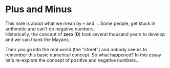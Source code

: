 # Plus and Minus

This note is about what we mean by `+` and `-`.  Some people, get stuck in arithmetic and can't do negative numbers.  
Historically, the concept of **zero** (**0**) took several thousand years to develop and we can thank the Mayans.

Then you go into the real world (the "street") and nobody seems to remember this basic numerical concept.  So what happened?
In this essay let's re-explore the concept of positive and negative numbers...
